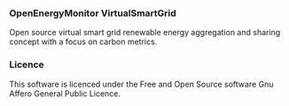 ### OpenEnergyMonitor VirtualSmartGrid

Open source virtual smart grid renewable energy aggregation and sharing concept with a focus on carbon metrics.

### Licence

This software is licenced under the Free and Open Source software Gnu Affero General Public Licence.
